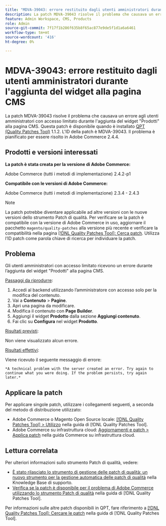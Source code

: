 ```yaml
---
title: "MDVA-39043: errore restituito dagli utenti amministratori durante l'aggiunta del widget alla pagina CMS"
description: La patch MDVA-39043 risolve il problema che causava un errore agli utenti amministratori con accesso limitato durante l'aggiunta del widget "Prodotti" alla pagina CMS. Questa patch è disponibile quando è installato [Quality Patches Tool (QPT)](https://experienceleague.adobe.com/en/docs/commerce-knowledge-base/kb/announcements/commerce-announcements/magento-quality-patches-released-new-tool-to-self-serve-quality-patches) 1.1.2. L'ID della patch è MDVA-39043. Il problema è pianificato per essere risolto in Adobe Commerce 2.4.4.
feature: Admin Workspace, CMS, Products
role: Admin
source-git-commit: 7f17f1b286f635b8f65ac877e9de5f1d1a6a6461
workflow-type: tm+mt
source-wordcount: '416'
ht-degree: 0%

---
```


# MDVA-39043: errore restituito dagli utenti amministratori durante l&#39;aggiunta del widget alla pagina CMS

La patch MDVA-39043 risolve il problema che causava un errore agli utenti amministratori con accesso limitato durante l&#39;aggiunta del widget &quot;Prodotti&quot; alla pagina CMS. Questa patch è disponibile quando è installato [QPT (Quality Patches Tool)](https://experienceleague.adobe.com/en/docs/commerce-knowledge-base/kb/announcements/commerce-announcements/magento-quality-patches-released-new-tool-to-self-serve-quality-patches) 1.1.2. L&#39;ID della patch è MDVA-39043. Il problema è pianificato per essere risolto in Adobe Commerce 2.4.4.

## Prodotti e versioni interessati

**La patch è stata creata per la versione di Adobe Commerce:**

Adobe Commerce (tutti i metodi di implementazione) 2.4.2-p1

**Compatibile con le versioni di Adobe Commerce:**

Adobe Commerce (tutti i metodi di implementazione) 2.3.4 - 2.4.3

>[!NOTE]
>
>La patch potrebbe diventare applicabile ad altre versioni con le nuove versioni dello strumento Patch di qualità. Per verificare se la patch è compatibile con la versione di Adobe Commerce in uso, aggiornare il pacchetto `magento/quality-patches` alla versione più recente e verificare la compatibilità nella pagina [[!DNL Quality Patches Tool]: Cerca patch](https://experienceleague.adobe.com/en/docs/commerce-knowledge-base/kb/announcements/commerce-announcements/magento-quality-patches-released-new-tool-to-self-serve-quality-patches). Utilizza l’ID patch come parola chiave di ricerca per individuare la patch.

## Problema

Gli utenti amministratori con accesso limitato ricevono un errore durante l’aggiunta del widget &quot;Prodotti&quot; alla pagina CMS.

<u>Passaggi da riprodurre</u>:

1. Accedi al backend utilizzando l’amministratore con accesso solo per la modifica del contenuto.
1. Vai a **Contenuto** > **Pagine**.
1. Apri una pagina da modificare.
1. Modifica il contenuto con **Page Builder**.
1. Aggiungi il widget **Prodotto** dalla sezione **Aggiungi contenuto**.
1. Fai clic su **Configura** nel widget **Prodotto**.

<u>Risultati previsti</u>:

Non viene visualizzato alcun errore.

<u>Risultati effettivi</u>:

Viene ricevuto il seguente messaggio di errore:

`*A technical problem with the server created an error. Try again to continue what you were doing. If the problem persists, try again later.*`

## Applicare la patch

Per applicare singole patch, utilizzare i collegamenti seguenti, a seconda del metodo di distribuzione utilizzato:

* Adobe Commerce o Magento Open Source locale: [[!DNL Quality Patches Tool] > Utilizzo](/help/tools/quality-patches-tool/usage.md) nella guida di [!DNL Quality Patches Tool].
* Adobe Commerce su infrastruttura cloud: [Aggiornamenti e patch > Applica patch](https://experienceleague.adobe.com/docs/commerce-cloud-service/user-guide/develop/upgrade/apply-patches.html) nella guida Commerce su infrastruttura cloud.

## Lettura correlata

Per ulteriori informazioni sullo strumento Patch di qualità, vedere:

* [È stato rilasciato lo strumento di gestione delle patch di qualità: un nuovo strumento per la gestione automatica delle patch di qualità](https://experienceleague.adobe.com/en/docs/commerce-knowledge-base/kb/announcements/commerce-announcements/magento-quality-patches-released-new-tool-to-self-serve-quality-patches) nella Knowledge Base di supporto.
* [Verifica se la patch è disponibile per il problema di Adobe Commerce utilizzando lo strumento Patch di qualità](/help/tools/quality-patches-tool/patches-available-in-qpt/check-patch-for-magento-issue-with-magento-quality-patches.md) nella guida di [!DNL Quality Patches Tool].

Per informazioni sulle altre patch disponibili in QPT, fare riferimento a [[!DNL Quality Patches Tool]: Cercare le patch](https://experienceleague.adobe.com/tools/commerce-quality-patches/index.html) nella guida di [!DNL Quality Patches Tool].
